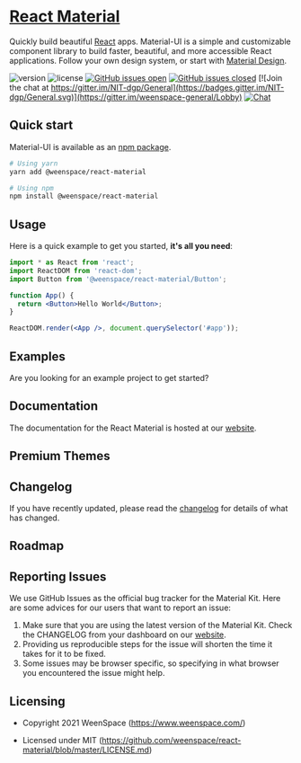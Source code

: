 # [React Material](https://demos.weenspace.com/react-material)

Quickly build beautiful [React](https://reactjs.org/) apps. Material-UI is a simple and customizable component library to build faster, beautiful, and more accessible React applications. Follow your own design system, or start with [Material Design](https://material.io/design/introduction/).

 ![version](https://img.shields.io/badge/version-1.0.0-blue.svg) ![license](https://img.shields.io/badge/license-MIT-blue.svg) [![GitHub issues open](https://img.shields.io/github/issues/weenspace/react-material.svg?maxAge=2592000)](https://github.com/weenspace/react-material/issues?q=is%3Aopen+is%3Aissue) [![GitHub issues closed](https://img.shields.io/github/issues-closed-raw/weenspace/react-material.svg?maxAge=2592000)](https://github.com/weenspace/react-material/issues?q=is%3Aissue+is%3Aclosed) [![Join the chat at https://gitter.im/NIT-dgp/General](https://badges.gitter.im/NIT-dgp/General.svg)](https://gitter.im/weenspace-general/Lobby) [![Chat](https://img.shields.io/badge/chat-on%20discord-7289da.svg)](https://discord.gg/E4aHAQy)


## Quick start

Material-UI is available as an [npm package](https://www.npmjs.com/package/@weenspace/react-material).

```sh
# Using yarn
yarn add @weenspace/react-material

# Using npm
npm install @weenspace/react-material

```

## Usage

Here is a quick example to get you started, **it's all you need**:

```jsx
import * as React from 'react';
import ReactDOM from 'react-dom';
import Button from '@weenspace/react-material/Button';

function App() {
  return <Button>Hello World</Button>;
}

ReactDOM.render(<App />, document.querySelector('#app'));
```

## Examples

Are you looking for an example project to get started?

## Documentation
The documentation for the React Material is hosted at our [website](https://demos.weenspace.com/react-material/#/documentation/tutorial).

## Premium Themes

## Changelog

If you have recently updated, please read the [changelog](https://github.com/WeenSpace/react-material/releases) for details of what has changed.

## Roadmap
## Reporting Issues

We use GitHub Issues as the official bug tracker for the Material Kit. Here are some advices for our users that want to report an issue:

1. Make sure that you are using the latest version of the Material Kit. Check the CHANGELOG from your dashboard on our [website](https://www.weenspace.com/).
2. Providing us reproducible steps for the issue will shorten the time it takes for it to be fixed.
3. Some issues may be browser specific, so specifying in what browser you encountered the issue might help.

## Licensing

- Copyright 2021 WeenSpace (https://www.weenspace.com/)

- Licensed under MIT (https://github.com/weenspace/react-material/blob/master/LICENSE.md)
